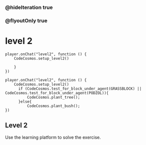 ### @hideIteration true
### @flyoutOnly true
# level 2
```blocks
player.onChat("level2", function () {
    CodeCosmos.setup_level2()
    
    }
})

```

```template
player.onChat("level2", function () {
    CodeCosmos.setup_level2()
      if (CodeCosmos.test_for_block_under_agent(GRASSBLOCK) || CodeCosmos.test_for_block_under_agent(PODZOL)){
          CodeCosmos.plant_tree();
      }else{
          CodeCosmos.plant_bush();
})
```

## Level 2

Use the learning platform to solve the exercise.
